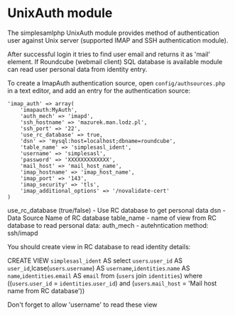 UnixAuth module
================

The simplesamlphp UnixAuth module provides method of authentication user against Unix server (supported IMAP and SSH authentication module).

After successful login it tries to find user email and returns it as 'mail' element.
If Roundcube (webmail client) SQL database is available module can read user personal data from identity entry.

To create a ImapAuth authentication source, open `config/authsources.php` in a text editor, and add an entry for the
authentication source:

	'imap_auth' => array(
	    'imapauth:MyAuth',
	    'auth_mech' => 'imapd',
		'ssh_hostname' => 'mazurek.man.lodz.pl',
		'ssh_port' => '22',
	    'use_rc_database' => true,
	    'dsn' => 'mysql:host=localhost;dbname=roundcube',
	    'table_name' => 'simplesasl_ident',
	    'username' => 'simplesasl',
	    'password' => 'XXXXXXXXXXXXX',
	    'mail_host' => 'mail_host_name',
	    'imap_hostname' => 'imap_host_name',
	    'imap_port' => '143',
	    'imap_security' => 'tls',
	    'imap_additional_options' => '/novalidate-cert'
	)

use_rc_database (true/false) - Use RC database to get personal data
dsn - Data Source Name of RC database
table_name - name of view from RC database to read personal data:
auth_mech - autehntication method: ssh/imapd

You should create view in RC database to read identity details:

CREATE VIEW `simplesasl_ident` AS select `users`.`user_id` AS `user_id`,lcase(`users`.`username`) AS `username`,`identities`.`name` AS `name`,`identities`.`email` AS `email` from (`users` join `identities`) where ((`users`.`user_id` = `identities`.`user_id`) and (`users`.`mail_host` = 'Mail host name from RC database'))

Don't forget to allow 'username' to read these view









